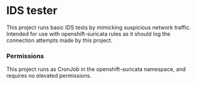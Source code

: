 # IDS tester 
This project runs basic IDS tests by mimicking suspicious network traffic. Intended for use with openshift-suricata rules as it should log the connection attempts made by this project.

### Permissions 
This project runs as CronJob in the openshift-suricata namespace, and requires no elevated permissions.
